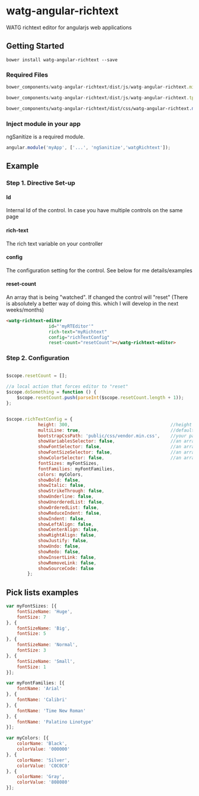 # watg-angular-richtext
WATG richtext editor for angularjs web applications

## Getting Started

```shell
bower install watg-angular-richtext --save
```

### Required Files

```js
bower_components/watg-angular-richtext/dist/js/watg-angular-richtext.min.js
```

```js
bower_components/watg-angular-richtext/dist/js/watg-angular-richtext.tpl.js
```

```css
bower_components/watg-angular-richtext/dist/css/watg-angular-richtext.min.css
```

### Inject module in your app

ngSanitize is a required module.

```js
angular.module('myApp', ['...', 'ngSanitize','watgRichtext']);
```

## Example

### Step 1. Directive Set-up

#### Id
Internal Id of the control. In case you have multiple controls on the same page

#### rich-text
The rich text variable on your controller

#### config
The configuration setting for the control. See below for me details/examples

#### reset-count
An array that is being "watched". If changed the control will "reset" (There is absolutely a better way of doing this.
which I will develop in the next weeks/months)


```html
<watg-richtext-editor
                id="'myRTEditor'"
                rich-text="myRichtext" 
                config="richTextConfig"
                reset-count="resetCount"></watg-richtext-editor>
```

### Step 2. Configuration 

```js

$scope.resetCount = [];
        
//a local action that forces editor to "reset"
$scope.doSomething = function () {
    $scope.resetCount.push(parseInt($scope.resetCount.length + 1));
};


$scope.richTextConfig = {
            height: 300,                                      //height of the editor control default 300
            multiLine: true,                                  //default true
            bootstrapCssPath: 'public/css/vendor.min.css',    //your path to boostrap.css. 
            showVariablesSelector: false,                     //an array of variables to insert
            showFontSelector: false,                          //an array of font families
            showFontSizeSelector: false,                      //an array of font sizes
            showColorSelector: false,                         //an array of colors
            fontSizes: myFontSizes,
            fontFamilies: myFontFamilies,
            colors: myColors,            
            showBold: false,
            showItalic: false,
            showStrikeThrough: false,
            showUnderline: false,
            showUnorderedList: false,
            showOrderedList: false,
            showReduceIndent: false,
            showIndent: false,
            showLeftAlign: false,
            showCenterAlign: false,
            showRightAlign: false,
            showJustify: false,
            showUndo: false,
            showRedo: false,
            showInsertLink: false,
            showRemoveLink: false,
            showSourceCode: false
        };
```



## Pick lists examples

```js
var myFontSizes: [{
    fontSizeName: 'Huge',
    fontSize: 7
}, {
    fontSizeName: 'Big',
    fontSize: 5
}, {
    fontSizeName: 'Normal',
    fontSize: 3
}, {
    fontSizeName: 'Small',
    fontSize: 1
}];

var myFontFamilies: [{
    fontName: 'Arial'
}, {
    fontName: 'Calibri'
}, {
    fontName: 'Time New Roman'
}, {
    fontName: 'Palatino Linotype'
}];

var myColors: [{
    colorName: 'Black',
    colorValue: '000000'
}, {
    colorName: 'Silver',
    colorValue: 'C0C0C0'
}, {
    colorName: 'Gray',
    colorValue: '808080'            
}];
```